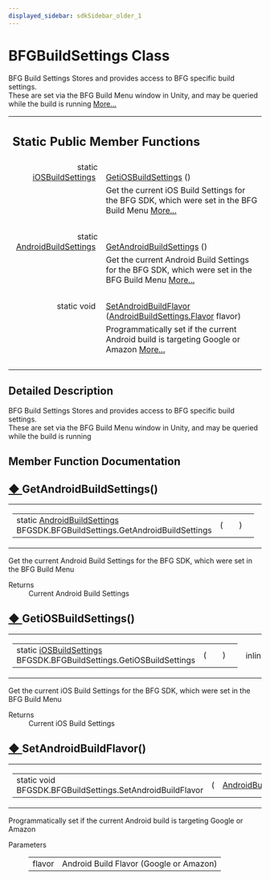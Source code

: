 ```yaml
---
displayed_sidebar: sdkSidebar_older_1
---
```

# BFGBuildSettings Class 

<div class="contents">BFG Build Settings Stores and provides access to BFG specific build settings.<br  /> These are set via the BFG Build Menu window in Unity, and may be queried while the build is running    <a href="class_b_f_g_s_d_k_1_1_b_f_g_build_settings.html#details">More...</a><table class="memberdecls"><tr class="heading"><td colspan="2"><h2 class="groupheader"><a id="pub-static-methods" name="pub-static-methods"></a> Static Public Member Functions</h2></td></tr><tr class="memitem:a249f7c69424007ea6b2ff76950703169"><td class="memItemLeft" align="right" valign="top">static <a class="el" href="class_b_f_g_s_d_k_1_1i_o_s_build_settings.html">iOSBuildSettings</a>&#160;</td><td class="memItemRight" valign="bottom"><a class="el" href="class_b_f_g_s_d_k_1_1_b_f_g_build_settings.html#a249f7c69424007ea6b2ff76950703169">GetiOSBuildSettings</a> ()</td></tr><tr class="memdesc:a249f7c69424007ea6b2ff76950703169"><td class="mdescLeft">&#160;</td><td class="mdescRight">Get the current iOS Build Settings for the BFG SDK, which were set in the BFG Build Menu  <a href="class_b_f_g_s_d_k_1_1_b_f_g_build_settings.html#a249f7c69424007ea6b2ff76950703169">More...</a><br /></td></tr><tr class="separator:a249f7c69424007ea6b2ff76950703169"><td class="memSeparator" colspan="2">&#160;</td></tr><tr class="memitem:ad4077b43fe03733265a02a1a9b864af6"><td class="memItemLeft" align="right" valign="top">static <a class="el" href="class_b_f_g_s_d_k_1_1_android_build_settings.html">AndroidBuildSettings</a>&#160;</td><td class="memItemRight" valign="bottom"><a class="el" href="class_b_f_g_s_d_k_1_1_b_f_g_build_settings.html#ad4077b43fe03733265a02a1a9b864af6">GetAndroidBuildSettings</a> ()</td></tr><tr class="memdesc:ad4077b43fe03733265a02a1a9b864af6"><td class="mdescLeft">&#160;</td><td class="mdescRight">Get the current Android Build Settings for the BFG SDK, which were set in the BFG Build Menu  <a href="class_b_f_g_s_d_k_1_1_b_f_g_build_settings.html#ad4077b43fe03733265a02a1a9b864af6">More...</a><br /></td></tr><tr class="separator:ad4077b43fe03733265a02a1a9b864af6"><td class="memSeparator" colspan="2">&#160;</td></tr><tr class="memitem:acddcc13d521b59e767357cd76e18d3ba"><td class="memItemLeft" align="right" valign="top">static void&#160;</td><td class="memItemRight" valign="bottom"><a class="el" href="class_b_f_g_s_d_k_1_1_b_f_g_build_settings.html#acddcc13d521b59e767357cd76e18d3ba">SetAndroidBuildFlavor</a> (<a class="el" href="class_b_f_g_s_d_k_1_1_android_build_settings.html#af6efca103e5e27caf97004e756f4de84">AndroidBuildSettings.Flavor</a> flavor)</td></tr><tr class="memdesc:acddcc13d521b59e767357cd76e18d3ba"><td class="mdescLeft">&#160;</td><td class="mdescRight">Programmatically set if the current Android build is targeting Google or Amazon  <a href="class_b_f_g_s_d_k_1_1_b_f_g_build_settings.html#acddcc13d521b59e767357cd76e18d3ba">More...</a><br /></td></tr><tr class="separator:acddcc13d521b59e767357cd76e18d3ba"><td class="memSeparator" colspan="2">&#160;</td></tr></table><a name="details" id="details"></a><h2 class="groupheader">Detailed Description</h2><div class="textblock">BFG Build Settings Stores and provides access to BFG specific build settings.<br  /> These are set via the BFG Build Menu window in Unity, and may be queried while the build is running </div><h2 class="groupheader">Member Function Documentation</h2><a id="ad4077b43fe03733265a02a1a9b864af6" name="ad4077b43fe03733265a02a1a9b864af6"></a><h2 class="memtitle"><span class="permalink"><a href="#ad4077b43fe03733265a02a1a9b864af6">&#9670;&nbsp;</a></span>GetAndroidBuildSettings()</h2><div class="memitem"><div class="memproto"><table class="mlabels"><tr><td class="mlabels-left"><table class="memname"><tr><td class="memname">static <a class="el" href="class_b_f_g_s_d_k_1_1_android_build_settings.html">AndroidBuildSettings</a> BFGSDK.BFGBuildSettings.GetAndroidBuildSettings </td><td>(</td><td class="paramname"></td><td>)</td><td></td></tr></table></td><td class="mlabels-right"><span class="mlabels"><span class="mlabel">inline</span><span class="mlabel">static</span></span></td></tr></table></div><div class="memdoc">Get the current Android Build Settings for the BFG SDK, which were set in the BFG Build Menu <dl class="section return"><dt>Returns</dt><dd>Current Android Build Settings</dd></dl></div></div><a id="a249f7c69424007ea6b2ff76950703169" name="a249f7c69424007ea6b2ff76950703169"></a><h2 class="memtitle"><span class="permalink"><a href="#a249f7c69424007ea6b2ff76950703169">&#9670;&nbsp;</a></span>GetiOSBuildSettings()</h2><div class="memitem"><div class="memproto"><table class="mlabels"><tr><td class="mlabels-left"><table class="memname"><tr><td class="memname">static <a class="el" href="class_b_f_g_s_d_k_1_1i_o_s_build_settings.html">iOSBuildSettings</a> BFGSDK.BFGBuildSettings.GetiOSBuildSettings </td><td>(</td><td class="paramname"></td><td>)</td><td></td></tr></table></td><td class="mlabels-right"><span class="mlabels"><span class="mlabel">inline</span><span class="mlabel">static</span></span></td></tr></table></div><div class="memdoc">Get the current iOS Build Settings for the BFG SDK, which were set in the BFG Build Menu <dl class="section return"><dt>Returns</dt><dd>Current iOS Build Settings</dd></dl></div></div><a id="acddcc13d521b59e767357cd76e18d3ba" name="acddcc13d521b59e767357cd76e18d3ba"></a><h2 class="memtitle"><span class="permalink"><a href="#acddcc13d521b59e767357cd76e18d3ba">&#9670;&nbsp;</a></span>SetAndroidBuildFlavor()</h2><div class="memitem"><div class="memproto"><table class="mlabels"><tr><td class="mlabels-left"><table class="memname"><tr><td class="memname">static void BFGSDK.BFGBuildSettings.SetAndroidBuildFlavor </td><td>(</td><td class="paramtype"><a class="el" href="class_b_f_g_s_d_k_1_1_android_build_settings.html#af6efca103e5e27caf97004e756f4de84">AndroidBuildSettings.Flavor</a>&#160;</td><td class="paramname"><em>flavor</em></td><td>)</td><td></td></tr></table></td><td class="mlabels-right"><span class="mlabels"><span class="mlabel">inline</span><span class="mlabel">static</span></span></td></tr></table></div><div class="memdoc">Programmatically set if the current Android build is targeting Google or Amazon <dl class="params"><dt>Parameters</dt><dd><table class="params"><tr><td class="paramname">flavor</td><td>Android Build Flavor (Google or Amazon)</td></tr></table></dd></dl></div></div></div> 
